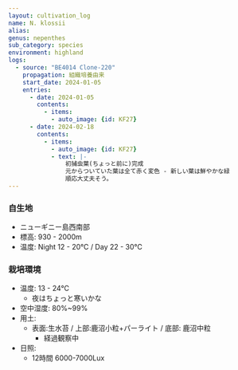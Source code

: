 ```yaml
---
layout: cultivation_log
name: N. klossii
alias:
genus: nepenthes
sub_category: species
environment: highland
logs:
  - source: "BE4014 Clone-220"
    propagation: 組織培養由来
    start_date: 2024-01-05
    entries:
      - date: 2024-01-05
        contents:
          - items:
            - auto_image: {id: KF27}
      - date: 2024-02-18
        contents:
          - items:
            - auto_image: {id: KF27}
            - text: |-
                初捕虫葉(ちょっと前に)完成
                元からついていた葉は全て赤く変色 - 新しい葉は鮮やかな緑
                順応大丈夫そう。
---
```

### 自生地
- ニューギニー島西南部
- 標高: 930 - 2000m
- 温度: Night 12 - 20℃ / Day 22 - 30℃

### 栽培環境
- 温度: 13 - 24℃
  - 夜はちょっと寒いかな
- 空中湿度: 80%~99%
- 用土:
  - 表面:生水苔 / 上部:鹿沼小粒+パーライト / 底部: 鹿沼中粒
    - 経過観察中
- 日照:
  - 12時間 6000-7000Lux

